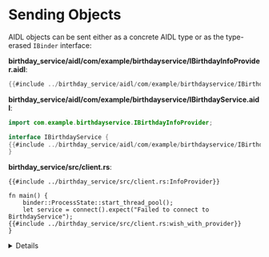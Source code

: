 # Sending Objects

AIDL objects can be sent either as a concrete AIDL type or as the type-erased
`IBinder` interface:

**birthday_service/aidl/com/example/birthdayservice/IBirthdayInfoProvider.aidl**:

```java
{{#include ../birthday_service/aidl/com/example/birthdayservice/IBirthdayInfoProvider.aidl:IBirthdayInfoProvider}}
```

**birthday_service/aidl/com/example/birthdayservice/IBirthdayService.aidl**:

```java
import com.example.birthdayservice.IBirthdayInfoProvider;

interface IBirthdayService {
{{#include ../birthday_service/aidl/com/example/birthdayservice/IBirthdayService.aidl:with_info_provider}}
}
```

**birthday_service/src/client.rs**:

```rust,ignore
{{#include ../birthday_service/src/client.rs:InfoProvider}}

fn main() {
    binder::ProcessState::start_thread_pool();
    let service = connect().expect("Failed to connect to BirthdayService");
{{#include ../birthday_service/src/client.rs:wish_with_provider}}
}
```

<details>

* Note the usage of `BnBirthdayInfoProvider`. This serves the same purpose as
  `BnBirthdayService` that we saw previously.

</details>
